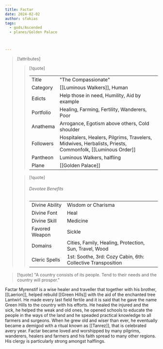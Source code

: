 ```yaml
---
title: Factar
date: 2024-02-02
author: sfakias
tags:
  - gods/Ascended
  - planes/Golden Palace



---
```

> [!attributes]
> 
> > [!quote]
> >
> > | | |
> > | --- | --- |
> > | Title | "The Compassionate" |
> > | Category | [[Luminous Walkers]], Human |
> > | Edicts | Help those in need, Humility, Aid by example |
> > | Portfolio | Healing, Farming, Fertility, Wanderers, Poor |
> > | Anathema | Αrrogance, Egotism above others, Cold shoulder |
> > | Followers | Hospitalers, Healers, Pilgrims, Travelers, Midwives, Herbalists, Priests, Commonfolk, [[Luminous Order]] |
> > | Pantheon | Luminous Walkers, halfling |
> > | Plane | [[Golden Palace]] |
>
> > [!quote]
> > 
> > ###### Devotee Benefits
> > | | |
> > | --- | --- |
> > | Divine Ability | Wisdom or Charisma |
> > | Divine Font | Heal |
> > | Divine Skill | Medicine |
> > | Favored Weapon | Sickle |
> > | Domains | Cities, Family, Healing, Protection, Sun, Travel, Wood |
> > | Cleric Spells | 1st: Soothe, 3rd: Cozy Cabin, 6th: Collective Transposition |

> [!quote] 
>"A country consists of its people. Tend to their needs and the country will prosper."

Factar Myrenstif is a wise healer and traveller that together with his brother, [[Laerion]], helped rebuild [[Green Hills]] with the aid of the enchanted tree Lantwirl. He made every last field fertile and it is said that he gave the name Green Hills to the country with his efforts. He healed the injured and the sick, he helped the weak and old ones, he opened schools to educate the people in the ways of the land and he speaded practical knowledge to all farmers and surgeons. When he grew old and wiser than ever, he eventually became a demigod with a ritual known as [[Tanrez]], that is celebrated avery year. Factar became loved and worshipped by many pilgrims, wanderers, healers and farmers and his faith spread to many other regions. His clergy is particularly strong amongst halflings.